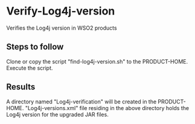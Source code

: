 # Verify-Log4j-version
Verifies the Log4j version in WSO2 products

## Steps to follow
Clone or copy the script "find-log4j-version.sh" to the PRODUCT-HOME.
Execute the script.

## Results
A directory named "Log4j-verification" will be created in the PRODUCT-HOME.
"Log4j-versions.xml" file residing in the above directory holds the Log4j version for the upgraded JAR files.
